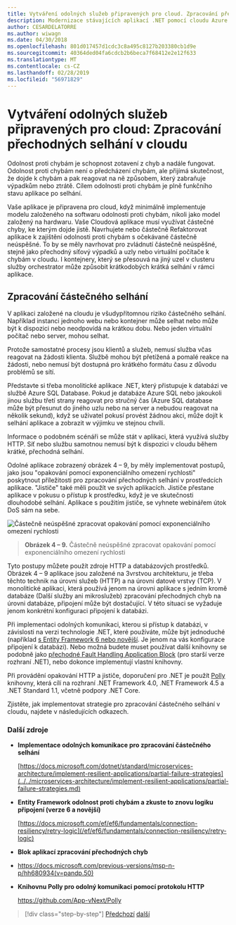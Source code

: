 ```yaml
---
title: Vytváření odolných služeb připravených pro cloud. Zpracování přechodných selhání v cloudu
description: Modernizace stávajících aplikací .NET pomocí cloudu Azure a Windows kontejnery | Vytváření odolných služeb připravených pro cloud. Zpracování přechodných selhání v cloudu
author: CESARDELATORRE
ms.author: wiwagn
ms.date: 04/30/2018
ms.openlocfilehash: 801d017457d1cdc3c8a495c8127b203380cb1d9e
ms.sourcegitcommit: 40364ded04fa6cdcb2b6beca7f68412e2e12f633
ms.translationtype: MT
ms.contentlocale: cs-CZ
ms.lasthandoff: 02/28/2019
ms.locfileid: "56971829"
---
```

# <a name="build-resilient-services-ready-for-the-cloud-embrace-transient-failures-in-the-cloud"></a>Vytváření odolných služeb připravených pro cloud: Zpracování přechodných selhání v cloudu

Odolnost proti chybám je schopnost zotavení z chyb a nadále fungovat. Odolnost proti chybám není o předcházení chybám, ale přijímá skutečnost, že dojde k chybám a pak reagovat na ně způsobem, který zabraňuje výpadkům nebo ztrátě. Cílem odolnosti proti chybám je plně funkčního stavu aplikace po selhání.

Vaše aplikace je připravena pro cloud, když minimálně implementuje modelu založeného na softwaru odolnosti proti chybám, nikoli jako model založený na hardwaru. Vaše Cloudová aplikace musí využívat částečné chyby, ke kterým dojde jistě. Navrhujete nebo částečně Refaktorovat aplikace k zajištění odolnosti proti chybám s očekávané částečně neúspěšné. To by se měly navrhovat pro zvládnutí částečně neúspěšné, stejně jako přechodný síťový výpadků a uzly nebo virtuální počítače k chybám v cloudu. I kontejnery, který se přesouvá na jiný uzel v clusteru služby orchestrator může způsobit krátkodobých krátká selhání v rámci aplikace.

## <a name="handling-partial-failure"></a>Zpracování částečného selhání

V aplikaci založené na cloudu je všudypřítomnou riziko částečného selhání. Například instanci jednoho webu nebo kontejner může selhat nebo může být k dispozici nebo neodpovídá na krátkou dobu. Nebo jeden virtuální počítač nebo server, mohou selhat.

Protože samostatné procesy jsou klientů a služeb, nemusí služba včas reagovat na žádosti klienta. Službě mohou být přetížená a pomalé reakce na žádosti, nebo nemusí být dostupná pro krátkého formátu času z důvodu problémů se sítí.

Představte si třeba monolitické aplikace .NET, který přistupuje k databázi ve službě Azure SQL Database. Pokud je databáze Azure SQL nebo jakoukoli jinou službu třetí strany reagovat pro stručný čas (Azure SQL database může být přesunut do jiného uzlu nebo na server a nebudou reagovat na několik sekund), když se uživatel pokusí provést žádnou akci, může dojít k selhání aplikace a zobrazit w výjimku ve stejnou chvíli.

Informace o podobném scénáři se může stát v aplikaci, která využívá služby HTTP. Síť nebo službu samotnou nemusí být k dispozici v cloudu během krátké, přechodná selhání.

Odolné aplikace zobrazený obrázek 4 – 9, by měly implementovat postupů, jako jsou "opakování pomocí exponenciálního omezení rychlosti" poskytnout příležitosti pro zpracování přechodných selhání v prostředcích aplikace. "Jističe" také měli použít ve svých aplikacích. Jističe přestane aplikace v pokusu o přístup k prostředku, když je ve skutečnosti dlouhodobé selhání. Aplikace s použitím jističe, se vyhnete webinářem útok DoS sám na sebe.

![Částečně neúspěšné zpracovat opakování pomocí exponenciálního omezení rychlosti](./media/image9.png)

> **Obrázek 4 – 9.** Částečně neúspěšné zpracovat opakování pomocí exponenciálního omezení rychlosti

Tyto postupy můžete použít zdroje HTTP a databázových prostředků. Obrázek 4 – 9 aplikace jsou založené na 3vrstvou architekturu, je třeba těchto technik na úrovni služeb (HTTP) a na úrovni datové vrstvy (TCP). V monolitické aplikaci, která používá jenom na úrovni aplikace s jedním kromě databáze (Další služby ani mikroslužeb) zpracování přechodných chyb na úrovni databáze, připojení může být dostačující. V této situaci se vyžaduje jenom konkrétní konfiguraci připojení k databázi.

Při implementaci odolných komunikaci, kterou si přístup k databázi, v závislosti na verzi technologie .NET, které používáte, může být jednoduché (například [s Entity Framework 6 nebo novější](/ef/ef6/fundamentals/connection-resiliency/retry-logic). Je jenom na vás konfigurace připojení k databázi). Nebo možná budete muset používat další knihovny se podobně jako [přechodné Fault Handling Application Block](https://docs.microsoft.com/previous-versions/msp-n-p/hh680934(v=pandp.50)) (pro starší verze rozhraní .NET), nebo dokonce implementují vlastní knihovny.

Při provádění opakování HTTP a jističe, doporučení pro .NET je použít [Polly](https://github.com/App-vNext/Polly) knihovny, která cílí na rozhraní .NET Framework 4.0, .NET Framework 4.5 a .NET Standard 1.1, včetně podpory .NET Core.

Zjistěte, jak implementovat strategie pro zpracování částečného selhání v cloudu, najdete v následujících odkazech.

### <a name="additional-resources"></a>Další zdroje

-   **Implementace odolných komunikace pro zpracování částečného selhání**

    [https://docs.microsoft.com/dotnet/standard/microservices-architecture/implement-resilient-applications/partial-failure-strategies](../../microservices-architecture/implement-resilient-applications/partial-failure-strategies.md)

-   **Entity Framework odolnost proti chybám a zkuste to znovu logiku připojení (verze 6 a novější)**

    [https://docs.microsoft.com/ef/ef6/fundamentals/connection-resiliency/retry-logic](/ef/ef6/fundamentals/connection-resiliency/retry-logic)

-   **Blok aplikací zpracování přechodných chyb**

-   <https://docs.microsoft.com/previous-versions/msp-n-p/hh680934(v=pandp.50)>

-   **Knihovnu Polly pro odolný komunikaci pomocí protokolu HTTP**

    https://github.com/App-vNext/Polly

>[!div class="step-by-step"]
>[Předchozí](when-to-deploy-windows-containers-to-azure-container-service-kubernetes.md)
>[další](modernize-your-apps-with-monitoring-and-telemetry.md)
